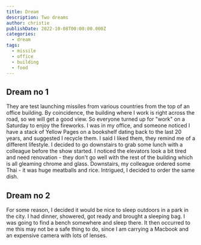 ```yaml
---
title: Dream
description: Two dreams
author: christie
publishDate: 2022-10-08T00:00:00.000Z
categories:
  - dream
tags:
  - missile
  - office
  - building
  - food
---
```


## Dream no 1

They are test launching missiles from various countries from the top of an office building. By coincidence, the building where I work is right across the road, so we will get a good view. So everyone turned up for "work" on a Saturday to enjoy the fireworks. I was in my office, and someone noticed I have a stack of Yellow Pages on a bookshelf dating back to the last 20 years, and suggested I recycle them. I said I liked them, they remind me of a different lifestyle. I decided to go downstairs to grab some lunch with a colleague before the show started. I noticed the elevators look a bit tired and need renovation - they don't go well with the rest of the building which is all gleaming chrome and glass. Downstairs, my colleague ordered some Thai - it was huge meatballs and rice. Intrigued, I decided to order the same dish.

## Dream no 2

For some reason, I decided it would be nice to sleep outdoors in a park in the city. I had dinner, showered, got ready and brought a sleeping bag. I was going to find a bench somewhere and sleep there. It then occurred to me this may not be a safe thing to do, since I am carrying a Macbook and an expensive camera with lots of lenses.
